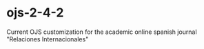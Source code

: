 # ojs-2-4-2
Current OJS customization for the academic online spanish journal "Relaciones Internacionales"
